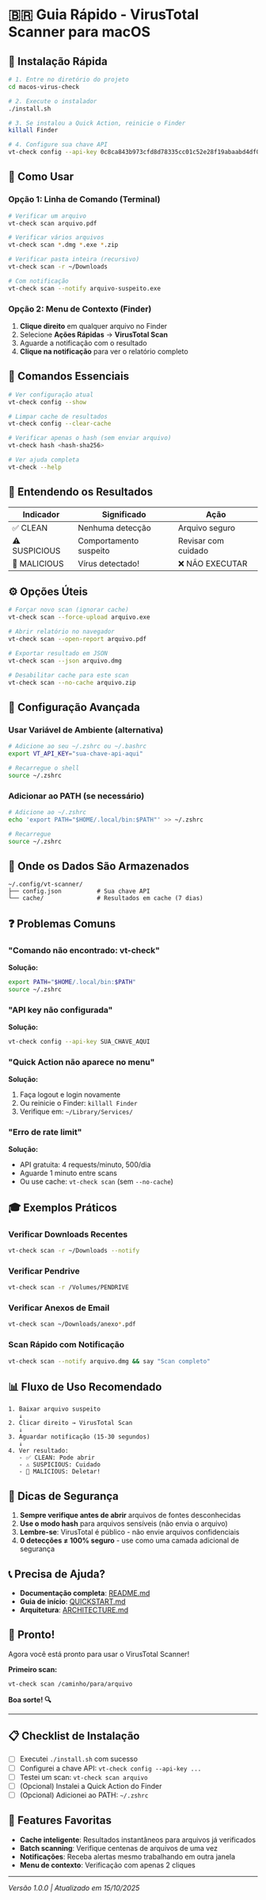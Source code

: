 # 🇧🇷 Guia Rápido - VirusTotal Scanner para macOS

## 🚀 Instalação Rápida

```bash
# 1. Entre no diretório do projeto
cd macos-virus-check

# 2. Execute o instalador
./install.sh

# 3. Se instalou a Quick Action, reinicie o Finder
killall Finder

# 4. Configure sua chave API
vt-check config --api-key 0c8ca843b973cfd8d78335cc01c52e28f19abaabd4df031b1b5ce353b883839a
```

## 📱 Como Usar

### Opção 1: Linha de Comando (Terminal)

```bash
# Verificar um arquivo
vt-check scan arquivo.pdf

# Verificar vários arquivos
vt-check scan *.dmg *.exe *.zip

# Verificar pasta inteira (recursivo)
vt-check scan -r ~/Downloads

# Com notificação
vt-check scan --notify arquivo-suspeito.exe
```

### Opção 2: Menu de Contexto (Finder)

1. **Clique direito** em qualquer arquivo no Finder
2. Selecione **Ações Rápidas** → **VirusTotal Scan**
3. Aguarde a notificação com o resultado
4. **Clique na notificação** para ver o relatório completo

## 🎯 Comandos Essenciais

```bash
# Ver configuração atual
vt-check config --show

# Limpar cache de resultados
vt-check config --clear-cache

# Verificar apenas o hash (sem enviar arquivo)
vt-check hash <hash-sha256>

# Ver ajuda completa
vt-check --help
```

## 🚦 Entendendo os Resultados

| Indicador | Significado | Ação |
|-----------|-------------|------|
| ✅ CLEAN | Nenhuma detecção | Arquivo seguro |
| ⚠️ SUSPICIOUS | Comportamento suspeito | Revisar com cuidado |
| 🚨 MALICIOUS | Vírus detectado! | ❌ NÃO EXECUTAR |

## ⚙️ Opções Úteis

```bash
# Forçar novo scan (ignorar cache)
vt-check scan --force-upload arquivo.exe

# Abrir relatório no navegador
vt-check scan --open-report arquivo.pdf

# Exportar resultado em JSON
vt-check scan --json arquivo.dmg

# Desabilitar cache para este scan
vt-check scan --no-cache arquivo.zip
```

## 🔧 Configuração Avançada

### Usar Variável de Ambiente (alternativa)

```bash
# Adicione ao seu ~/.zshrc ou ~/.bashrc
export VT_API_KEY="sua-chave-api-aqui"

# Recarregue o shell
source ~/.zshrc
```

### Adicionar ao PATH (se necessário)

```bash
# Adicione ao ~/.zshrc
echo 'export PATH="$HOME/.local/bin:$PATH"' >> ~/.zshrc

# Recarregue
source ~/.zshrc
```

## 📍 Onde os Dados São Armazenados

```
~/.config/vt-scanner/
├── config.json          # Sua chave API
└── cache/               # Resultados em cache (7 dias)
```

## ❓ Problemas Comuns

### "Comando não encontrado: vt-check"

**Solução:**
```bash
export PATH="$HOME/.local/bin:$PATH"
source ~/.zshrc
```

### "API key não configurada"

**Solução:**
```bash
vt-check config --api-key SUA_CHAVE_AQUI
```

### "Quick Action não aparece no menu"

**Solução:**
1. Faça logout e login novamente
2. Ou reinicie o Finder: `killall Finder`
3. Verifique em: `~/Library/Services/`

### "Erro de rate limit"

**Solução:**
- API gratuita: 4 requests/minuto, 500/dia
- Aguarde 1 minuto entre scans
- Ou use cache: `vt-check scan` (sem `--no-cache`)

## 🎓 Exemplos Práticos

### Verificar Downloads Recentes
```bash
vt-check scan -r ~/Downloads --notify
```

### Verificar Pendrive
```bash
vt-check scan -r /Volumes/PENDRIVE
```

### Verificar Anexos de Email
```bash
vt-check scan ~/Downloads/anexo*.pdf
```

### Scan Rápido com Notificação
```bash
vt-check scan --notify arquivo.dmg && say "Scan completo"
```

## 📊 Fluxo de Uso Recomendado

```
1. Baixar arquivo suspeito
   ↓
2. Clicar direito → VirusTotal Scan
   ↓
3. Aguardar notificação (15-30 segundos)
   ↓
4. Ver resultado:
   - ✅ CLEAN: Pode abrir
   - ⚠️ SUSPICIOUS: Cuidado
   - 🚨 MALICIOUS: Deletar!
```

## 🔐 Dicas de Segurança

1. **Sempre verifique antes de abrir** arquivos de fontes desconhecidas
2. **Use o modo hash** para arquivos sensíveis (não envia o arquivo)
3. **Lembre-se**: VirusTotal é público - não envie arquivos confidenciais
4. **0 detecções ≠ 100% seguro** - use como uma camada adicional de segurança

## 📞 Precisa de Ajuda?

- **Documentação completa**: [README.md](README.md)
- **Guia de início**: [QUICKSTART.md](QUICKSTART.md)
- **Arquitetura**: [ARCHITECTURE.md](ARCHITECTURE.md)

## 🎉 Pronto!

Agora você está pronto para usar o VirusTotal Scanner!

**Primeiro scan:**
```bash
vt-check scan /caminho/para/arquivo
```

**Boa sorte! 🔍**

---

## 📋 Checklist de Instalação

- [ ] Executei `./install.sh` com sucesso
- [ ] Configurei a chave API: `vt-check config --api-key ...`
- [ ] Testei um scan: `vt-check scan arquivo`
- [ ] (Opcional) Instalei a Quick Action do Finder
- [ ] (Opcional) Adicionei ao PATH: `~/.zshrc`

## 🌟 Features Favoritas

- **Cache inteligente**: Resultados instantâneos para arquivos já verificados
- **Batch scanning**: Verifique centenas de arquivos de uma vez
- **Notificações**: Receba alertas mesmo trabalhando em outra janela
- **Menu de contexto**: Verificação com apenas 2 cliques

---

*Versão 1.0.0 | Atualizado em 15/10/2025*
